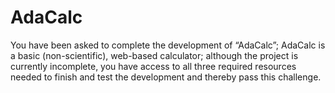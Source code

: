 # AdaCalc
You have been asked to complete the development of “AdaCalc”; AdaCalc is a basic (non-scientific), web-based calculator; although the project is currently incomplete, you have access to all three required resources needed to finish and test the development and thereby pass this challenge.
